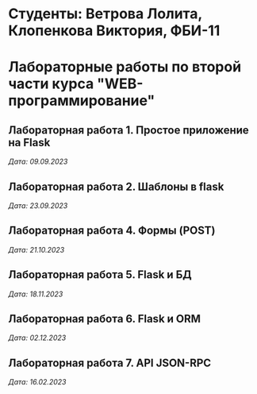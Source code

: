 # Студенты: Ветрова Лолита, Клопенкова Виктория, ФБИ-11

# Лабораторные работы по второй части курса "WEB-программирование"

## Лабораторная работа 1. Простое приложение на Flask

*Дата: 09.09.2023*

## Лабораторная работа 2. Шаблоны в flask

*Дата: 23.09.2023*

## Лабораторная работа 4. Формы (POST)

*Дата: 21.10.2023*

## Лабораторная работа 5. Flask и БД

*Дата: 18.11.2023*

## Лабораторная работа 6. Flask и ORM

*Дата: 02.12.2023*

## Лабораторная работа 7. API JSON-RPC
*Дата: 16.02.2023*